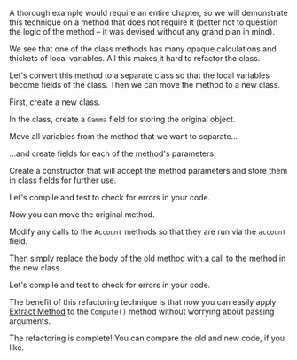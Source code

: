 A thorough example would require an entire chapter, so we will demonstrate this technique on a method that does not require it (better not to question the logic of the method – it was devised without any grand plan in mind).

We see that one of the class methods has many opaque calculations and thickets of local variables. All this makes it hard to refactor the class.

Let's convert this method to a separate class so that the local variables become fields of the class. Then we can move the method to a new class.

First, create a new class.

In the class, create a <code>Gamma</code> field for storing the original object.

Move all variables from the method that we want to separate…

...and create fields for each of the method's parameters.

Create a constructor that will accept the method parameters and store them in class fields for further use.

Let's compile and test to check for errors in your code.

Now you can move the original method.

Modify any calls to the <code>Account</code> methods so that they are run via the <code>account</code> field.

Then simply replace the body of the old method with a call to the method in the new class.

Let's compile and test to check for errors in your code.

The benefit of this refactoring technique is that now you can easily apply <a href="/extract-method">Extract Method</a> to the <code>Compute()</code> method without worrying about passing arguments.

The refactoring is complete! You can compare the old and new code, if you like.